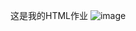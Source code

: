这是我的HTML作业
![image](https://user-images.githubusercontent.com/78634548/195296431-51c68947-77eb-4d25-94bd-abd3c2dca44e.png)
